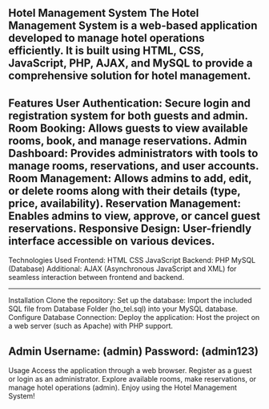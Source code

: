 Hotel Management System
The Hotel Management System is a web-based application developed to manage hotel operations efficiently. It is built using HTML, CSS, JavaScript, PHP, AJAX, and MySQL to provide a comprehensive solution for hotel management.
--------
Features
User Authentication: Secure login and registration system for both guests and admin.
Room Booking: Allows guests to view available rooms, book, and manage reservations.
Admin Dashboard: Provides administrators with tools to manage rooms, reservations, and user accounts.
Room Management: Allows admins to add, edit, or delete rooms along with their details (type, price, availability).
Reservation Management: Enables admins to view, approve, or cancel guest reservations.
Responsive Design: User-friendly interface accessible on various devices.
---------------------------------------
Technologies Used
Frontend:
HTML
CSS
JavaScript
Backend:
PHP
MySQL (Database)
Additional:
AJAX (Asynchronous JavaScript and XML) for seamless interaction between frontend and backend.

----------------------------------------------------------------
Installation
Clone the repository:
Set up the database: 
Import the included SQL file from Database Folder (ho_tel.sql) into your MySQL database.
Configure Database Connection:
Deploy the application:
Host the project on a web server (such as Apache) with PHP support.

Admin 
Username: (admin)
Password: (admin123)
------------------------------------------------------------------------------------
Usage
Access the application through a web browser.
Register as a guest or login as an administrator.
Explore available rooms, make reservations, or manage hotel operations (admin).
Enjoy using the Hotel Management System!
